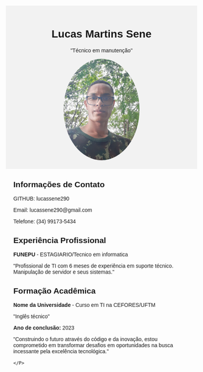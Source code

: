 <!DOCTYPE html>
<html lang="pt-br">
<head>
  <meta charset="UTF-8">
  <meta name="viewport" content="width=device-width, initial-scale=1.0">
  <title>Meu Currículo</title>
  <style>
    body {
      font-family: Arial, sans-serif;
    }
    .header {
      text-align: center;
      padding: 20px;
      background-color: #f2f2f2;
    }
    .photo {
      max-width: 200px;
      border-radius: 50%;
    }
    .section {
      margin: 20px;
    }
  </style>
</head>
<body>
  <div class="header">
    <h1>Lucas Martins Sene</h1>
    <p>"Técnico em manutenção"</p>
    <img class="photo" src="fotolucas.jpg" alt="Sua Foto">
  </div>
  <div class="section">
    <h2>Informações de Contato</h2>
    <p>GITHUB: lucassene290</p>
    <p>Email: lucassene290@gmail.com</p>
    <p>Telefone: (34) 99173-5434</p>
  </div>
  <div class="section">
    <h2>Experiência Profissional</h2>
    <p><strong>FUNEPU</strong> - ESTAGIARIO/Tecnico em informatica</p>
    <p>"Profissional de TI com 6 meses de experiência em suporte técnico. Manipulação de servidor e seus sistemas."</p>
  </div>
  <div class="section">
    <h2>Formação Acadêmica</h2>
    <p><strong>Nome da Universidade</strong> - Curso em TI na CEFORES/UFTM</p>
    <p>"Inglês técnico"</p>
    <p><strong>Ano de conclusão:</strong> 2023</p>
    <P>"Construindo o futuro através do código e da inovação, estou comprometido em transformar desafios em oportunidades na busca incessante pela excelência tecnológica."




    </P>
</div>
  </div>
</body>
</html>

